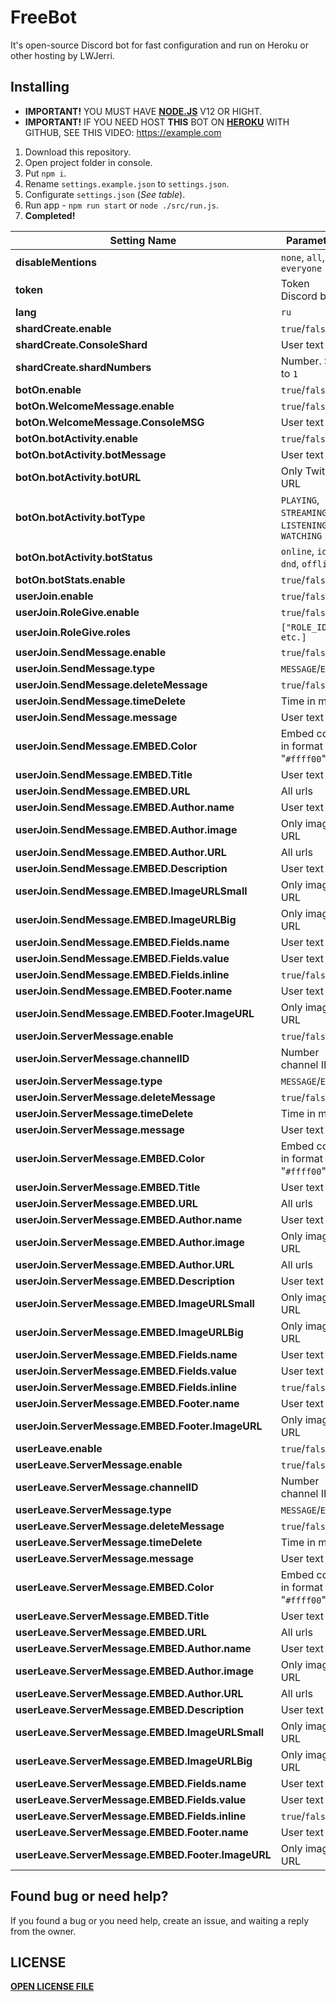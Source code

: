 # FreeBot
It's open-source Discord bot for fast configuration and run on Heroku or other hosting by LWJerri.

## Installing
* **IMPORTANT!** YOU MUST HAVE [**NODE.JS**](https://nodejs.org/en/) V12 OR HIGHT.
* **IMPORTANT!** IF YOU NEED HOST **THIS** BOT ON [**HEROKU**](https://www.heroku.com/) WITH GITHUB, SEE THIS VIDEO: https://example.com

1) Download this repository.
2) Open project folder in console.
3) Put `npm i`.
4) Rename `settings.example.json` to `settings.json`.
5) Configurate `settings.json` (*See table*).
6) Run app - `npm run start` or `node ./src/run.js`.
7) **Completed!**

| Setting Name                                      | Parameters                                        | Placeholders  |
| ------------------------------------------------- | ------------------------------------------------- | ------------- |
| **disableMentions**                               | `none`, `all`, `everyone`                         | *Not support* |
| **token**                                         | Token Discord bot                                 | *Not support* |
| **lang**                                          | `ru`                                              | *Not support* |
| **shardCreate.enable**                            | `true`/`false`                                    | *Not support* |
| **shardCreate.ConsoleShard**                      | User text                                         | [**SHOW**](https://github.com/LWJerri/FreeBot/blob/master/PLACEHOLDERS.md#shardCreate.ConsoleShard)  |
| **shardCreate.shardNumbers**                      | Number. Set to `1`                                | *Not support* |
| **botOn.enable**                                  | `true`/`false`                                    | *Not support* |
| **botOn.WelcomeMessage.enable**                   | `true`/`false`                                    | *Not support* |
| **botOn.WelcomeMessage.ConsoleMSG**               | User text                                         | [**SHOW**](https://github.com/LWJerri/FreeBot/blob/master/PLACEHOLDERS.md#botOn.WelcomeMessage.ConsoleMSG)  |
| **botOn.botActivity.enable**                      | `true`/`false`                                    | *Not support* |
| **botOn.botActivity.botMessage**                  | User text                                         | [**SHOW**](https://github.com/LWJerri/FreeBot/blob/master/PLACEHOLDERS.md#botOn.botActivity.botMessage)  |
| **botOn.botActivity.botURL**                      | Only Twitch URL                                   | *Not support* |
| **botOn.botActivity.botType**                     | `PLAYING`, `STREAMING`, `LISTENING`, `WATCHING`   | *Not support* |
| **botOn.botActivity.botStatus**                   | `online`, `idle`, `dnd`, `offline`                | *Not support* |
| **botOn.botStats.enable**                         | `true`/`false`                                    | *Not support* |
| **userJoin.enable**                               | `true`/`false`                                    | *Not support* |
| **userJoin.RoleGive.enable**                      | `true`/`false`                                    | *Not support* |
| **userJoin.RoleGive.roles**                       | `["ROLE_ID_1", etc.]`                             | *Not support* |
| **userJoin.SendMessage.enable**                   | `true`/`false`                                    | *Not support* |
| **userJoin.SendMessage.type**                     | `MESSAGE`/`EMBED`                                 | *Not support* |
| **userJoin.SendMessage.deleteMessage**            | `true`/`false`                                    | *Not support* |
| **userJoin.SendMessage.timeDelete**               | Time in ms                                        | *Not support* |
| **userJoin.SendMessage.message**                  | User text                                         | [**SHOW**](https://github.com/LWJerri/FreeBot/blob/master/PLACEHOLDERS.md#userJoin.SendMessage.message)  |
| **userJoin.SendMessage.EMBED.Color**              | Embed color in format "`#ffff00`"                 | *Not support* |
| **userJoin.SendMessage.EMBED.Title**              | User text                                         | [**SHOW**](https://github.com/LWJerri/FreeBot/blob/master/PLACEHOLDERS.md#userJoin.SendMessage.EMBED.Title)  |
| **userJoin.SendMessage.EMBED.URL**                | All urls                                          | [**SHOW**](https://github.com/LWJerri/FreeBot/blob/master/PLACEHOLDERS.md#userJoin.SendMessage.EMBED.URL)  |
| **userJoin.SendMessage.EMBED.Author.name**        | User text                                         | [**SHOW**](https://github.com/LWJerri/FreeBot/blob/master/PLACEHOLDERS.md#userJoin.SendMessage.EMBED.Author.name)  |
| **userJoin.SendMessage.EMBED.Author.image**       | Only image URL                                    | [**SHOW**](https://github.com/LWJerri/FreeBot/blob/master/PLACEHOLDERS.md#userJoin.SendMessage.EMBED.Author.image)  |
| **userJoin.SendMessage.EMBED.Author.URL**         | All urls                                          | [**SHOW**](https://github.com/LWJerri/FreeBot/blob/master/PLACEHOLDERS.md#userJoin.SendMessage.EMBED.Author.URL)  |
| **userJoin.SendMessage.EMBED.Description**        | User text                                         | [**SHOW**](https://github.com/LWJerri/FreeBot/blob/master/PLACEHOLDERS.md#userJoin.SendMessage.EMBED.Description)  |
| **userJoin.SendMessage.EMBED.ImageURLSmall**      | Only image URL                                    | [**SHOW**](https://github.com/LWJerri/FreeBot/blob/master/PLACEHOLDERS.md#userJoin.SendMessage.EMBED.ImageURLSmall)  |
| **userJoin.SendMessage.EMBED.ImageURLBig**        | Only image URL                                    | [**SHOW**](https://github.com/LWJerri/FreeBot/blob/master/PLACEHOLDERS.md#userJoin.SendMessage.EMBED.ImageURLBig)  |
| **userJoin.SendMessage.EMBED.Fields.name**        | User text                                         | *Not support*  |
| **userJoin.SendMessage.EMBED.Fields.value**       | User text                                         | *Not support*  |
| **userJoin.SendMessage.EMBED.Fields.inline**      | `true`/`false`                                    | *Not support* |
| **userJoin.SendMessage.EMBED.Footer.name**        | User text                                         | [**SHOW**](https://github.com/LWJerri/FreeBot/blob/master/PLACEHOLDERS.md#userJoin.SendMessage.EMBED.Footer.name)  |
| **userJoin.SendMessage.EMBED.Footer.ImageURL**    | Only image URL                                    | [**SHOW**](https://github.com/LWJerri/FreeBot/blob/master/PLACEHOLDERS.md#userJoin.SendMessage.EMBED.Footer.ImageURL)  |
| **userJoin.ServerMessage.enable**                 | `true`/`false`                                    | *Not support* |
| **userJoin.ServerMessage.channelID**              | Number channel ID                                 | *Not support* |
| **userJoin.ServerMessage.type**                   | `MESSAGE`/`EMBED`                                 | *Not support* |
| **userJoin.ServerMessage.deleteMessage**          | `true`/`false`                                    | *Not support* |
| **userJoin.ServerMessage.timeDelete**             | Time in ms                                        | *Not support* |
| **userJoin.ServerMessage.message**                | User text                                         | [**SHOW**](https://github.com/LWJerri/FreeBot/blob/master/PLACEHOLDERS.md#userJoin.ServerMessage.message)  |
| **userJoin.ServerMessage.EMBED.Color**            | Embed color in format "`#ffff00`"                 | *Not support* |
| **userJoin.ServerMessage.EMBED.Title**            | User text                                         | [**SHOW**](https://github.com/LWJerri/FreeBot/blob/master/PLACEHOLDERS.md#userJoin.ServerMessage.EMBED.Title)  |
| **userJoin.ServerMessage.EMBED.URL**              | All urls                                          | [**SHOW**](https://github.com/LWJerri/FreeBot/blob/master/PLACEHOLDERS.md#userJoin.ServerMessage.EMBED.URL)  |
| **userJoin.ServerMessage.EMBED.Author.name**      | User text                                         | [**SHOW**](https://github.com/LWJerri/FreeBot/blob/master/PLACEHOLDERS.md#userJoin.ServerMessage.EMBED.Author.name)  |
| **userJoin.ServerMessage.EMBED.Author.image**     | Only image URL                                    | [**SHOW**](https://github.com/LWJerri/FreeBot/blob/master/PLACEHOLDERS.md#userJoin.ServerMessage.EMBED.Author.image)  |
| **userJoin.ServerMessage.EMBED.Author.URL**       | All urls                                          | [**SHOW**](https://github.com/LWJerri/FreeBot/blob/master/PLACEHOLDERS.md#userJoin.ServerMessage.EMBED.Author.URL)  |
| **userJoin.ServerMessage.EMBED.Description**      | User text                                         | [**SHOW**](https://github.com/LWJerri/FreeBot/blob/master/PLACEHOLDERS.md#userJoin.ServerMessage.EMBED.Description)  |
| **userJoin.ServerMessage.EMBED.ImageURLSmall**    | Only image URL                                    | [**SHOW**](https://github.com/LWJerri/FreeBot/blob/master/PLACEHOLDERS.md#userJoin.ServerMessage.EMBED.ImageURLSmall)  |
| **userJoin.ServerMessage.EMBED.ImageURLBig**      | Only image URL                                    | [**SHOW**](https://github.com/LWJerri/FreeBot/blob/master/PLACEHOLDERS.md#userJoin.ServerMessage.EMBED.ImageURLBig)  |
| **userJoin.ServerMessage.EMBED.Fields.name**      | User text                                         | *Not support* |
| **userJoin.ServerMessage.EMBED.Fields.value**     | User text                                         | *Not support* |
| **userJoin.ServerMessage.EMBED.Fields.inline**    | `true`/`false`                                    | *Not support* |
| **userJoin.ServerMessage.EMBED.Footer.name**      | User text                                         | [**SHOW**](https://github.com/LWJerri/FreeBot/blob/master/PLACEHOLDERS.md#userJoin.ServerMessage.EMBED.Footer.name)  |
| **userJoin.ServerMessage.EMBED.Footer.ImageURL**  | Only image URL                                    | [**SHOW**](https://github.com/LWJerri/FreeBot/blob/master/PLACEHOLDERS.md#userJoin.ServerMessage.EMBED.Footer.ImageURL)  |
| **userLeave.enable**                              | `true`/`false`                                    | *Not support* |
| **userLeave.ServerMessage.enable**                | `true`/`false`                                    | *Not support* |
| **userLeave.ServerMessage.channelID**             | Number channel ID                                 | *Not support* |
| **userLeave.ServerMessage.type**                  | `MESSAGE`/`EMBED`                                 | *Not support* |
| **userLeave.ServerMessage.deleteMessage**         | `true`/`false`                                    | *Not support* |
| **userLeave.ServerMessage.timeDelete**            | Time in ms                                        | *Not support* |
| **userLeave.ServerMessage.message**               | User text                                         | [**SHOW**](https://github.com/LWJerri/FreeBot/blob/master/PLACEHOLDERS.md#userLeave.ServerMessage.message)  |
| **userLeave.ServerMessage.EMBED.Color**           | Embed color in format "`#ffff00`"                 | *Not support* |
| **userLeave.ServerMessage.EMBED.Title**           | User text                                         | [**SHOW**](https://github.com/LWJerri/FreeBot/blob/master/PLACEHOLDERS.md#userLeave.ServerMessage.EMBED.Title)  |
| **userLeave.ServerMessage.EMBED.URL**             | All urls                                          | [**SHOW**](https://github.com/LWJerri/FreeBot/blob/master/PLACEHOLDERS.md#userLeave.ServerMessage.EMBED.URL)  |
| **userLeave.ServerMessage.EMBED.Author.name**     | User text                                         | [**SHOW**](https://github.com/LWJerri/FreeBot/blob/master/PLACEHOLDERS.md#userLeave.ServerMessage.EMBED.Author.name)  |
| **userLeave.ServerMessage.EMBED.Author.image**    | Only image URL                                    | [**SHOW**](https://github.com/LWJerri/FreeBot/blob/master/PLACEHOLDERS.md#userLeave.ServerMessage.EMBED.Author.image)  |
| **userLeave.ServerMessage.EMBED.Author.URL**      | All urls                                          | [**SHOW**](https://github.com/LWJerri/FreeBot/blob/master/PLACEHOLDERS.md#userLeave.ServerMessage.EMBED.Author.URL)  |
| **userLeave.ServerMessage.EMBED.Description**     | User text                                         | [**SHOW**](https://github.com/LWJerri/FreeBot/blob/master/PLACEHOLDERS.md#userLeave.ServerMessage.EMBED.Description)  |
| **userLeave.ServerMessage.EMBED.ImageURLSmall**   | Only image URL                                    | [**SHOW**](https://github.com/LWJerri/FreeBot/blob/master/PLACEHOLDERS.md#userLeave.ServerMessage.EMBED.ImageURLSmall)  |
| **userLeave.ServerMessage.EMBED.ImageURLBig**     | Only image URL                                    | [**SHOW**](https://github.com/LWJerri/FreeBot/blob/master/PLACEHOLDERS.md#userLeave.ServerMessage.EMBED.ImageURLBig)  |
| **userLeave.ServerMessage.EMBED.Fields.name**     | User text                                         | *Not support* |
| **userLeave.ServerMessage.EMBED.Fields.value**    | User text                                         | *Not support* |
| **userLeave.ServerMessage.EMBED.Fields.inline**   | `true`/`false`                                    | *Not support* |
| **userLeave.ServerMessage.EMBED.Footer.name**     | User text                                         | [**SHOW**](https://github.com/LWJerri/FreeBot/blob/master/PLACEHOLDERS.md#userLeave.ServerMessage.EMBED.Footer.name)  |
| **userLeave.ServerMessage.EMBED.Footer.ImageURL** | Only image URL                                    | [**SHOW**](https://github.com/LWJerri/FreeBot/blob/master/PLACEHOLDERS.md#userLeave.ServerMessage.EMBED.Footer.ImageURL)  |

## 

## Found bug or need help?
If you found a bug or you need help, create an issue, and waiting a reply from the owner.

## LICENSE
[**OPEN LICENSE FILE**](https://github.com/LWJerri/FreeBot/blob/master/LICENSE)